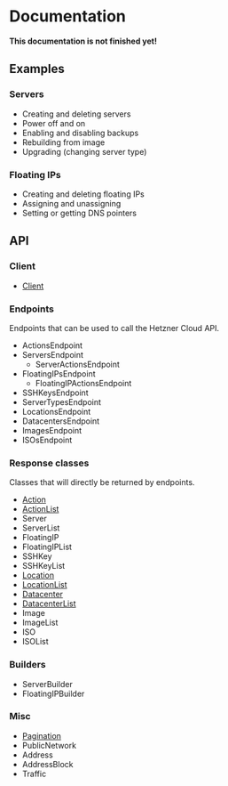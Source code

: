 # Documentation

**This documentation is not finished yet!**

## Examples

### Servers

 - Creating and deleting servers
 - Power off and on
 - Enabling and disabling backups
 - Rebuilding from image
 - Upgrading (changing server type)

### Floating IPs

 - Creating and deleting floating IPs
 - Assigning and unassigning
 - Setting or getting DNS pointers

## API

### Client

 - [Client](api/client.md)

### Endpoints

Endpoints that can be used to call the Hetzner Cloud API.

 - ActionsEndpoint
 - ServersEndpoint
   - ServerActionsEndpoint
 - FloatingIPsEndpoint
   - FloatingIPActionsEndpoint
 - SSHKeysEndpoint
 - ServerTypesEndpoint
 - LocationsEndpoint
 - DatacentersEndpoint
 - ImagesEndpoint
 - ISOsEndpoint

### Response classes

Classes that will directly be returned by endpoints.

 - [Action](api/action.md)
 - [ActionList](api/action-list.md)
 - Server
 - ServerList
 - FloatingIP
 - FloatingIPList
 - SSHKey
 - SSHKeyList
 - [Location](api/location.md)
 - [LocationList](api/location-list.md)
 - [Datacenter](api/datacenter.md)
 - [DatacenterList](api/datacenter-list.md)
 - Image
 - ImageList
 - ISO
 - ISOList

### Builders

 - ServerBuilder
 - FloatingIPBuilder

### Misc

 - [Pagination](api/pagination.md)
 - PublicNetwork
 - Address
 - AddressBlock
 - Traffic